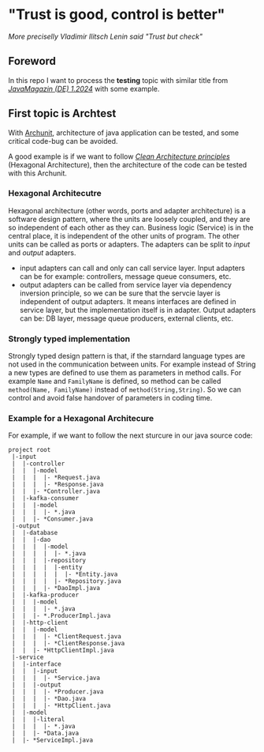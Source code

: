 # "Trust is good, control is better"

_More preciselly Vladimir Ilitsch Lenin said "Trust but check"_

## Foreword

In this repo I want to process the **testing**  topic with similar title from [_JavaMagazin (DE) 1.2024_](https://entwickler.de/magazine-ebooks/java-magazin/java-magazin-12024) with some example. 

## First topic is Archtest 

With [Archunit](https://www.archunit.org), architecture of java application can be tested, and some critical code-bug can be avoided. 

A good example is if we want to follow [_Clean Architecture principles_](https://amzn.eu/d/89Oz8Ff) (Hexagonal Architecture), then the architecture of the code can be tested with this Archunit.

### Hexagonal Architecutre

Hexagonal architecture (other words, ports and adapter architecture) is a software design pattern, where the units are loosely coupled, and they are so independent of each other as they can. Business logic (Service) is in the central place, it is independent of the other units of program. The other units can be called as ports or adapters. The adapters can be split to _input_ and _output_ adapters. 

- input adapters can call and only can call service layer. Input adapters can be for example: controllers, message queue consumers, etc.
- output adapters can be called from service layer via dependency inversion principle, so we can be sure that the servcie layer is independent of output adapters. It means interfaces are defined in service layer, but the implementation itself is in adapter. Output adapters can be: DB layer, message queue producers, external clients, etc.

### Strongly typed implementation

Strongly typed design pattern is that, if the starndard language types are not used in the communication between units. For example instead of String a new types are defined to use them as parameters in method calls. For example `Name` and `FamilyName` is defined, so method can be called `method(Name, FamilyName)` instead of `method(String,String)`. So we can control and avoid false handover of parameters in coding time.

### Example for a Hexagonal Architecure

For example, if we want to follow the next sturcure in our java source code:

```text
project root
 |-input
 |  |-controller
 |  |  |-model
 |  |  |  |- *Request.java
 |  |  |  |- *Response.java
 |  |  |- *Controller.java
 |  |-kafka-consumer
 |  |  |-model
 |  |  |  |- *.java
 |  |  |- *Consumer.java
 |-output
 |  |-database
 |  |  |-dao
 |  |  |  |-model
 |  |  |  |  |- *.java
 |  |  |  |-repository
 |  |  |  |  |-entity
 |  |  |  |  |  |- *Entity.java
 |  |  |  |  |- *Repository.java
 |  |  |  |- *DaoImpl.java
 |  |-kafka-producer
 |  |  |-model
 |  |  |  |- *.java
 |  |  |- *.ProducerImpl.java
 |  |-http-client
 |  |  |-model
 |  |  |  |- *ClientRequest.java
 |  |  |  |- *ClientResponse.java
 |  |  |- *HttpClientImpl.java
 |-service
 |  |-interface
 |  |  |-input
 |  |  |  |- *Service.java
 |  |  |-output
 |  |  |  |- *Producer.java
 |  |  |  |- *Dao.java
 |  |  |  |- *HttpClient.java
 |  |-model
 |  |  |-literal
 |  |  |  |- *.java
 |  |  |- *Data.java
 |  |- *ServiceImpl.java
```


